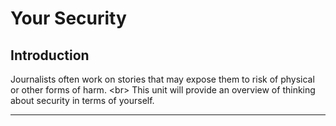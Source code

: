 # Your Security

## Introduction

Journalists often work on stories that may expose them to risk of physical or other forms of harm.
&lt;br&gt;
This unit will provide an overview of thinking about security in terms of yourself. 
***
